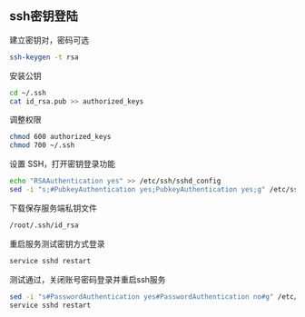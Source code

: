 ## ssh密钥登陆

建立密钥对，密码可选
```bash
ssh-keygen -t rsa
```

安装公钥
```bash
cd ~/.ssh
cat id_rsa.pub >> authorized_keys
```

调整权限
```bash
chmod 600 authorized_keys
chmod 700 ~/.ssh
```

设置 SSH，打开密钥登录功能
```bash
echo "RSAAuthentication yes" >> /etc/ssh/sshd_config
sed -i "s;#PubkeyAuthentication yes;PubkeyAuthentication yes;g" /etc/ssh/sshd_config
```

下载保存服务端私钥文件
```bash
/root/.ssh/id_rsa
```

重启服务测试密钥方式登录
```bash
service sshd restart
```

测试通过，关闭账号密码登录并重启ssh服务
```bash
sed -i "s#PasswordAuthentication yes#PasswordAuthentication no#g" /etc/ssh/sshd_config
service sshd restart
```